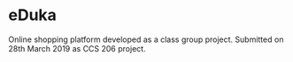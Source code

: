 # eDuka

Online shopping platform developed as a class group project.
Submitted on 28th March 2019 as CCS 206 project.
